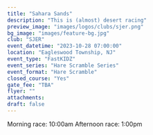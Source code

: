 ```yaml
---
title: "Sahara Sands"
description: "This is (almost) desert racing"
preview_image: "images/logos/clubs/sjer.png"
bg_image: "images/feature-bg.jpg"
club: "SJER"
event_datetime: "2023-10-28 07:00:00"
location: "Eagleswood Township, NJ"
event_type: "FastKIDZ"
event_series: "Hare Scramble Series"
event_format: "Hare Scramble"
closed_course: "Yes"
gate_fee: "TBA"
flyer: ""
attachments:
draft: false
---
```


Morning race: 10:00am
Afternoon race: 1:00pm